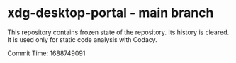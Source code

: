 # xdg-desktop-portal - main branch

This repository contains frozen state of the repository.
Its history is cleared. It is used only for static code
analysis with Codacy.

Commit Time: 1688749091